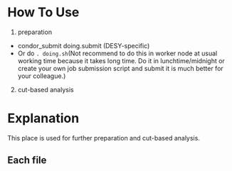 # How To Use
1. preparation
- condor_submit doing.submit (DESY-specific)
- Or do `. doing.sh`(Not recommend to do this in worker node at usual working time because it takes long time. Do it in lunchtime/midnight or create your own job submission script and submit it is much better for your colleague.)
2. cut-based analysis

# Explanation
This place is used for further preparation and cut-based analysis.

## Each file
